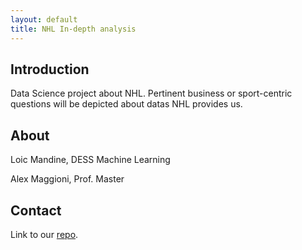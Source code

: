 ```yaml
---
layout: default
title: NHL In-depth analysis
---
```

## Introduction

Data Science project about NHL. Pertinent business or sport-centric questions will be depicted about datas NHL provides us.

## About

Loic Mandine, DESS Machine Learning

Alex Maggioni, Prof. Master

## Contact

Link to our [repo](https://github.com/AlexMaggioni/IFT6758_NHL "github repo").
